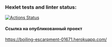 ### Hexlet tests and linter status:
[![Actions Status](https://github.com/asalex04/frontend-project-lvl4/workflows/hexlet-check/badge.svg)](https://github.com/asalex04/frontend-project-lvl4/actions)

#### Ссылка на опубликованный проект
https://boiling-escarpment-01671.herokuapp.com/
